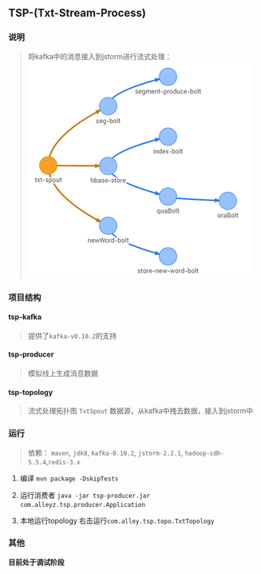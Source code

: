## TSP-(Txt-Stream-Process)
### 说明
> 将kafka中的消息接入到jstorm进行流式处理：
![流程图](flow-chart.png)

### 项目结构
#### tsp-kafka
> 提供了`kafka-v0.10.2`的支持

#### tsp-producer
> 模拟线上生成消息数据

#### tsp-topology
> 流式处理拓扑图
> `TxtSpout` 数据源，从kafka中拽去数据，接入到jstorm中

### 运行
> 依赖： `maven`, `jdk8`, `kafka-0.10.2`, `jstorm-2.2.1`, `hadoop-cdh-5.5.4`,`redis-3.x`
1. 编译
`mvn package -DskipTests`

2. 运行消费者
`java -jar tsp-producer.jar com.alleyz.tsp.producer.Application`

3. 本地运行topology
右击运行`com.alley.tsp.topo.TxtTopology`

### 其他
**目前处于调试阶段**

